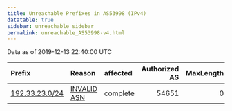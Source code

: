 ```yaml
---
title: Unreachable Prefixes in AS53998 (IPv4)
datatable: true
sidebar: unreachable_sidebar
permalink: unreachable_AS53998-v4.html
---
```


Data as of 2019-12-13 22:40:00 UTC


<div class="datatable-begin"></div>

| Prefix                                                 | Reason                                                                                                | affected   |   Authorized AS |   MaxLength | Anchor                           |   unreachable /24s |
|:-------------------------------------------------------|:------------------------------------------------------------------------------------------------------|:-----------|----------------:|------------:|:---------------------------------|-------------------:|
| [192.33.23.0/24](https://stat.ripe.net/192.33.23.0/24) | [INVALID ASN](https://rpki-validator.ripe.net/announcement-preview?asn=AS53998&prefix=192.33.23.0/24) | complete   |           54651 |           0 | [ARIN](unreachable_ARIN-v4.html) |                  1 |

<div class="datatable-end"></div>